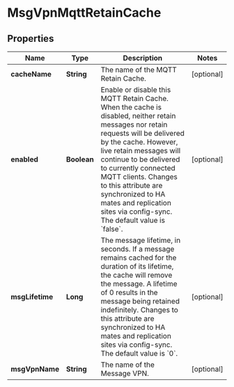 
# MsgVpnMqttRetainCache

## Properties
Name | Type | Description | Notes
------------ | ------------- | ------------- | -------------
**cacheName** | **String** | The name of the MQTT Retain Cache. |  [optional]
**enabled** | **Boolean** | Enable or disable this MQTT Retain Cache. When the cache is disabled, neither retain messages nor retain requests will be delivered by the cache. However, live retain messages will continue to be delivered to currently connected MQTT clients. Changes to this attribute are synchronized to HA mates and replication sites via config-sync. The default value is &#x60;false&#x60;. |  [optional]
**msgLifetime** | **Long** | The message lifetime, in seconds. If a message remains cached for the duration of its lifetime, the cache will remove the message. A lifetime of 0 results in the message being retained indefinitely. Changes to this attribute are synchronized to HA mates and replication sites via config-sync. The default value is &#x60;0&#x60;. |  [optional]
**msgVpnName** | **String** | The name of the Message VPN. |  [optional]



